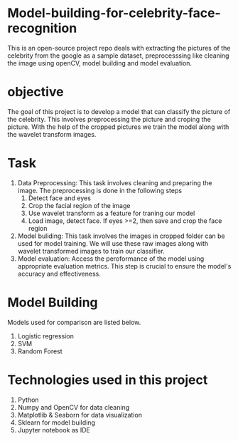 # Model-building-for-celebrity-face-recognition
This is an open-source project repo deals with extracting the pictures of the celebrity from the google as a sample dataset, preprocesssing like cleaning the image using openCV, model building and model evaluation.

# objective
The goal of this project is to develop a model that can classify the picture of the celebrity. This involves preprocessing the picture and croping the picture. With the help of the cropped pictures we train the model along with the wavelet transform images.
# Task
1. Data Preprocessing: This task involves cleaning and preparing the image.
   The preprocessing is done in the following steps
     1. Detect face and eyes
     2. Crop the facial region of the image
     3. Use wavelet transform as a feature for traning our model
     4. Load image, detect face. If eyes >=2, then save and crop the face region
2. Model buliding: This task involves the images in cropped folder can be used for model training. We will use these raw images along with wavelet transformed images to train our classifier.
3. Model evaluation: Access the peroformance of the model using appropriate evaluation metrics. This step is crucial to ensure the model's accuracy and effectiveness.

# Model Building
Models used for comparison are listed below.
1. Logistic regression
2. SVM
3. Random Forest

# Technologies used in this project
1. Python
2. Numpy and OpenCV for data cleaning
3. Matplotlib & Seaborn for data visualization
4. Sklearn for model building
5. Jupyter notebook as IDE

